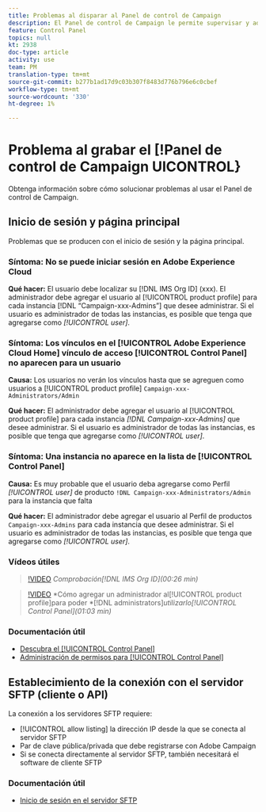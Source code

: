 ```yaml
---
title: Problemas al disparar al Panel de control de Campaign
description: El Panel de control de Campaign le permite supervisar y administrar su almacenamiento SFTP por instancia y direcciones IP de lista de permitidos.
feature: Control Panel
topics: null
kt: 2938
doc-type: article
activity: use
team: PM
translation-type: tm+mt
source-git-commit: b277b1ad17d9c03b307f8483d776b796e6c0cbef
workflow-type: tm+mt
source-wordcount: '330'
ht-degree: 1%

---
```



# Problema al grabar el [!Panel de control de Campaign UICONTROL}

Obtenga información sobre cómo solucionar problemas al usar el Panel de control de Campaign.

## Inicio de sesión y página principal

Problemas que se producen con el inicio de sesión y la página principal.

### Síntoma: No se puede iniciar sesión en Adobe Experience Cloud

**Qué hacer:**
El usuario debe localizar su [!DNL IMS Org ID] (xxx). El administrador debe agregar el usuario al [!UICONTROL product profile] para cada instancia [!DNL “Campaign-xxx-Admins”] que desee administrar. Si el usuario es administrador de todas las instancias, es posible que tenga que agregarse como *[!UICONTROL user]*.

### Síntoma: Los vínculos en el [!UICONTROL Adobe Experience Cloud Home] vínculo de acceso [!UICONTROL Control Panel] no aparecen para un usuario

**Causa:**
Los usuarios no verán los vínculos hasta que se agreguen como usuarios a [!UICONTROL product profile] `Campaign-xxx-Administrators/Admin`

**Qué hacer:**
El administrador debe agregar el usuario al [!UICONTROL product profile] para cada instancia *[!DNL Campaign-xxx-Admins]* que desee administrar. Si el usuario es administrador de todas las instancias, es posible que tenga que agregarse como *[!UICONTROL user]*.

### Síntoma: Una instancia no aparece en la lista de [!UICONTROL Control Panel]

**Causa:**
Es muy probable que el usuario deba agregarse como Perfil *[!UICONTROL user]* de producto `!DNL Campaign-xxx-Administrators/Admin` para la instancia que falta

**Qué hacer:**
El administrador debe agregar el usuario al Perfil de productos `Campaign-xxx-Admins` para cada instancia que desee administrar. Si el usuario es administrador de todas las instancias, es posible que tenga que agregarse como *[!UICONTROL user]*.

### Vídeos útiles

>[!VIDEO](https://video.tv.adobe.com/v/27183?quality=12)
*Comprobación[!DNL IMS Org ID](00:26 min)*

>[!VIDEO](https://video.tv.adobe.com/v/27147?quality=12)
*Cómo agregar un administrador al[!UICONTROL product profile]para poder *[!DNL administrators]*utilizarlo[!UICONTROL Control Panel](01:03 min)*

### Documentación útil

* [Descubra el [!UICONTROL Control Panel]](https://helpx.adobe.com/campaign/kb/control-panel-overview.html)
* [Administración de permisos para [!UICONTROL Control Panel]](https://helpx.adobe.com/campaign/kb/control-panel-access.html)

## Establecimiento de la conexión con el servidor SFTP (cliente o API)

La conexión a los servidores SFTP requiere:

* [!UICONTROL allow listing] la dirección IP desde la que se conecta al servidor SFTP
* Par de clave pública/privada que debe registrarse con Adobe Campaign
* Si se conecta directamente al servidor SFTP, también necesitará el software de cliente SFTP

### Documentación útil

* [Inicio de sesión en el servidor SFTP](https://helpx.adobe.com/campaign/kb/control-panel-sftp.html#LoggingintoyourSFTPserver)

